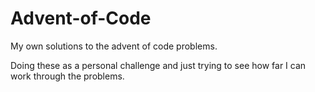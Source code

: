 # Advent-of-Code

My own solutions to the advent of code problems.

Doing these as a personal challenge and just trying to see how far I can work through the problems.
